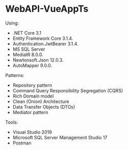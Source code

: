 # WebAPI-VueAppTs

Using: 
- .NET Core 3.1
- Entity Framework Core 3.1.4.
- Authentication.JwtBearer 3.1.4.
- MS SQL Server
- MediatR 8.0.0.
- Newtonsoft.Json 12.0.3.
- AutoMapper 9.0.0.

Patterns: 
- Repository pattern
- Command Query Responsibility Segregation (CQRS)
- Rich Domain model
- Clean (Onion) Architecture
- Data Transfer Objects (DTOs)
- Mediator pattern

Tools:
- Visual Studio 2019
- Microsoft SQL Server Management Studio 17
- Postman
